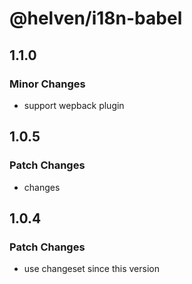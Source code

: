 # @helven/i18n-babel

## 1.1.0

### Minor Changes

- support wepback plugin

## 1.0.5

### Patch Changes

- changes

## 1.0.4

### Patch Changes

- use changeset since this version
